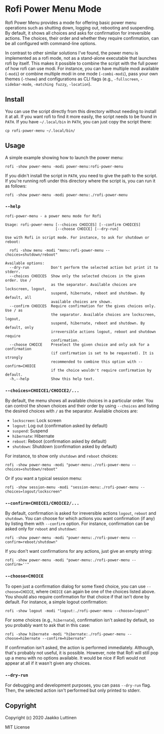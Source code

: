 # Rofi Power Menu Mode


Rofi Power Menu provides a mode for offering basic power menu operations such as
shutting down, logging out, rebooting and suspending. By default, it shows all
choices and asks for confirmation for irreversible actions. The choices, their
order and whether they require confirmation, can be all configured with
command-line options.

In contrast to other similar solutions I've found, the power menu is implemented
as a rofi mode, not as a stand-alone executable that launches rofi by itself.
This makes it possible to combine the script with the full power of how rofi can
use modi. For instance, you can have multiple modi available (`-modi`) or
combine multiple modi in one mode (`-combi-modi`), pass your own themes
(`-theme`) and configurations as CLI flags (e.g., `-fullscreen`,
`-sidebar-mode`, `-matching fuzzy`, `-location`).


## Install

You can use the script directly from this directory without needing to install
it at all. If you want rofi to find it more easily, the script needs to be found
in `PATH`. If you have `~/.local/bin` in `PATH`, you can just copy the script
there:

```
cp rofi-power-menu ~/.local/bin/
```


## Usage

A simple example showing how to launch the power menu:

```
rofi -show power-menu -modi power-menu:rofi-power-menu
```

If you didn't install the script in `PATH`, you need to give the path to the
script. If you're running rofi under this directory where the script is, you can
run it as follows:

```
rofi -show power-menu -modi power-menu:./rofi-power-menu
```


### `--help`

```
rofi-power-menu - a power menu mode for Rofi

Usage: rofi-power-menu [--choices CHOICES] [--confirm CHOICES]
                       [--choose CHOICE] [--dry-run]

Use with Rofi in script mode. For instance, to ask for shutdown or reboot:

  rofi -show menu -modi "menu:rofi-power-menu --choices=shutdown/reboot"

Available options:
  --dry-run          Don't perform the selected action but print it to stderr.
  --choices CHOICES  Show only the selected choices in the given order. Use /
                     as the separator. Available choices are lockscreen, logout,
                     suspend, hibernate, reboot and shutdown. By default, all
                     available choices are shown.
  --confirm CHOICES  Require confirmation for the gives choices only. Use / as
                     the separator. Available choices are lockscreen, logout,
                     suspend, hibernate, reboot and shutdown. By default, only
                     irreversible actions logout, reboot and shutdown require
                     confirmation.
  --choose CHOICE    Preselect the given choice and only ask for a confirmation
                     (if confirmation is set to be requested). It is strongly
                     recommended to combine this option with --confirm=CHOICE
                     if the choice wouldn't require confirmation by default.
  -h,--help          Show this help text.
```


### `--choices=CHOICE1/CHOICE2/...`

By default, the menu shows all available choices in a particular order. You can
control the shown choices and their order by using `--choices` and listing the
desired choices with `/` as the separator. Available choices are:

- `lockscreen`: Lock screen
- `logout`: Log out (confirmation asked by default)
- `suspend`: Suspend
- `hibernate`: Hibernate
- `reboot`: Reboot (confirmation asked by default)
- `shutdown`: Shutdown (confirmation asked by default)

For instance, to show only `shutdown` and `reboot` choices:

```
rofi -show power-menu -modi "power-menu:./rofi-power-menu --choices=shutdown/reboot"
```

Or if you want a typical session menu:

```
rofi -show session-menu -modi "session-menu:./rofi-power-menu --choices=logout/lockscreen"
```

### `--confirm=CHOICE1/CHOICE2/...`

By default, confirmation is asked for irreversible actions `logout`, `reboot`
and `shutdown`. You can choose for which actions you want confirmation (if any)
by listing them with `--confirm` option. For instance, confirmation can be asked
only for `reboot` and `shutdown`:


```
rofi -show power-menu -modi "power-menu:./rofi-power-menu --confirm=reboot/shutdown"
```

If you don't want confirmations for any actions, just give an empty string:

```
rofi -show power-menu -modi "power-menu:./rofi-power-menu --confirm=''"
```


### `--choose=CHOICE`

To open just a confirmation dialog for some fixed choice, you can use
`--choose=CHOICE`, where `CHOICE` can again be one of the choices listed above.
You should also require confirmation for that choice if that isn't done by
default. For instance, a simple logout confirmation:

```
rofi -show logout -modi "logout:./rofi-power-menu --choose=logout"
```

For some choices (e.g., `hibernate`), confirmation isn't asked by default, so
you probably want to ask that in this case:

```
rofi -show hibernate -modi "hibernate:./rofi-power-menu --choose=hibernate --confirm=hibernate"
```

If confirmation isn't asked, the action is performed immediately. Although,
that's probably not useful, it is possible. However, note that Rofi will still
pop up a menu with no options available. It would be nice if Rofi would not
appear at all if it wasn't given any choices.


### `--dry-run`

For debugging and development purposes, you can pass `--dry-run` flag. Then, the
selected action isn't performed but only printed to stderr.


## Copyright

Copyright (c) 2020 Jaakko Luttinen

MIT License
